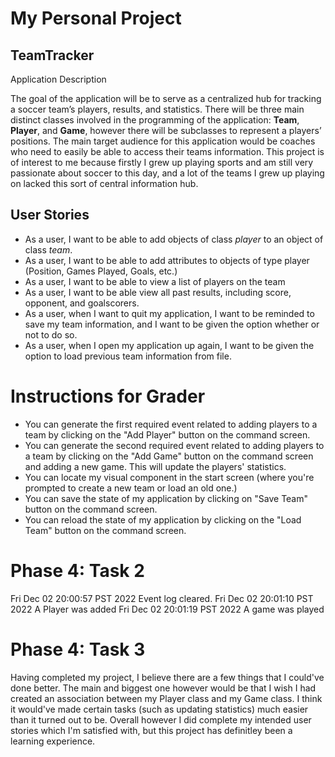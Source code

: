 # My Personal Project

## TeamTracker

Application Description

The goal of the application will be to serve as a centralized hub for tracking a soccer team’s players, results, and statistics.  There will be three main distinct classes involved in the programming of the application: **Team**, **Player**, and **Game**, however there will be subclasses to represent a players’ positions. The main target audience for this application would be coaches who need to easily be able to access their teams information. This project is of interest to me because firstly I grew up playing sports and am still very passionate about soccer to this day, and a lot of the teams I grew up playing on lacked this sort of central information hub.


## User Stories

- As a user, I want to be able to add objects of class *player* to an object of class *team*.
- As a user, I want to be able to add attributes to objects of type player (Position, Games Played, Goals, etc.)
- As a user, I want to be able to view a list of players on the team
- As a user, I want to be able view all past results, including score, opponent, and goalscorers.
- As a user, when I want to quit my application, I want to be reminded to save my team information, and I want to be given the option whether or not to do so. 
- As a user, when I open my application up again, I want to be given the option to load previous team information from file.

# Instructions for Grader

- You can generate the first required event related to adding players to a team by clicking on the "Add Player" button on the command screen.
- You can generate the second required event related to adding players to a team by clicking on the "Add Game" button on the command screen and adding a new game. This will update the players' statistics.
- You can locate my visual component in the start screen (where you're prompted to create a new team or load an old one.)
- You can save the state of my application by clicking on "Save Team" button on the command screen.
- You can reload the state of my application by clicking on the "Load Team" button on the command screen.

# Phase 4: Task 2 
Fri Dec 02 20:00:57 PST 2022
Event log cleared.
Fri Dec 02 20:01:10 PST 2022
A Player was added
Fri Dec 02 20:01:19 PST 2022
A game was played

# Phase 4: Task 3

Having completed my project, I believe there are a few things that I could've done better.
The main and biggest one however would be that I wish I had created an association between 
my Player class and my Game class. I think it would've made certain tasks
(such as updating statistics) much easier than it turned out to be. Overall 
however I did complete my intended user stories which I'm satisfied with, but this project has definitley been 
a learning experience.